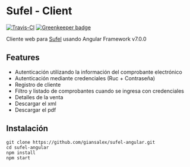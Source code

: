 Sufel - Client
===============
[![Travis-CI](https://travis-ci.org/giansalex/sufel-angular.svg?branch=master)](https://travis-ci.org/giansalex/sufel-angular) [![Greenkeeper badge](https://badges.greenkeeper.io/giansalex/sufel-angular.svg)](https://greenkeeper.io/)  

Cliente web para [Sufel](https://github.com/giansalex/sufel) usando Angular Framework v7.0.0

## Features
- Autenticación utilizando la información del comprobante electrónico
- Autenticación mediante credenciales (Ruc + Contraseña)
- Registro de cliente
- Filtro y listado de comprobantes cuando se ingresa con credenciales
- Detalles de la venta
- Descargar el xml
- Descargar el pdf

## Instalación

```
git clone https://github.com/giansalex/sufel-angular.git
cd sufel-angular
npm install
npm start
```
